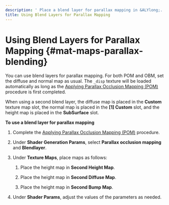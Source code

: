```yaml
---
description: ' Place a blend layer for parallax mapping in &ALYlong;. '
title: Using Blend Layers for Parallax Mapping
---
```

# Using Blend Layers for Parallax Mapping {#mat-maps-parallax-blending}

You can use blend layers for parallax mapping\. For both POM and OBM, set the diffuse and normal map as usual\. The `_disp` texture will be loaded automatically as long as the [Applying Parallax Occlusion Mapping \(POM\)](/docs/userguide/materials/maps/parallax-pom.md) procedure is first completed\.

When using a second blend layer, the diffuse map is placed in the **Custom** texture map slot, the normal map is placed in the **\[1\] Custom** slot, and the height map is placed in the **SubSurface** slot\.

**To use a blend layer for parallax mapping**

1. Complete the [Applying Parallax Occlusion Mapping \(POM\)](/docs/userguide/materials/maps/parallax-pom.md) procedure\.

1. Under **Shader Generation Params**, select **Parallax occlusion mapping** and **Blendlayer**\. 

1. Under **Texture Maps**, place maps as follows:

   1. Place the height map in **Second Height Map**\.

   1. Place the height map in **Second Diffuse Map**\.

   1. Place the height map in **Second Bump Map**\.

1. Under **Shader Params**, adjust the values of the parameters as needed\. 